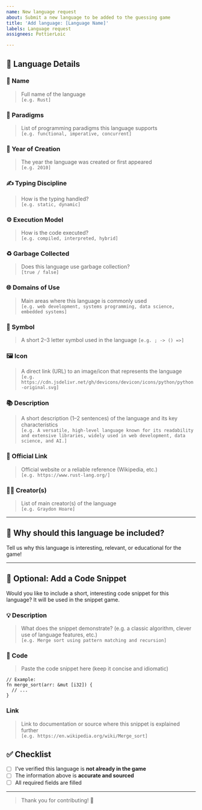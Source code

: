 ```yaml
---
name: New language request
about: Submit a new language to be added to the guessing game
title: 'Add language: [Language Name]'
labels: Language request
assignees: PottierLoic

---
```


## 📌 Language Details

### 🧾 Name
> Full name of the language  
`[e.g. Rust]`

### 🧠 Paradigms
> List of programming paradigms this language supports  
`[e.g. functional, imperative, concurrent]`

### 📆 Year of Creation
> The year the language was created or first appeared  
`[e.g. 2010]`

### ✍️ Typing Discipline
> How is the typing handled?  
`[e.g. static, dynamic]`

### ⚙️ Execution Model
> How is the code executed?  
`[e.g. compiled, interpreted, hybrid]`

### ♻️ Garbage Collected
> Does this language use garbage collection?  
`[true / false]`

### 🌐 Domains of Use
> Main areas where this language is commonly used  
`[e.g. web development, systems programming, data science, embedded systems]`

### 🔣 Symbol
> A short 2–3 letter symbol used in the language
`[e.g. ; -> () =>]`

### 🖼️ Icon
> A direct link (URL) to an image/icon that represents the language  
`[e.g. https://cdn.jsdelivr.net/gh/devicons/devicon/icons/python/python-original.svg]`

### 📚 Description
> A short description (1–2 sentences) of the language and its key characteristics  
`[e.g. A versatile, high-level language known for its readability and extensive libraries, widely used in web development, data science, and AI.]`

### 🔗 Official Link
> Official website or a reliable reference (Wikipedia, etc.)  
`[e.g. https://www.rust-lang.org/]`

### 🧑‍💻 Creator(s)
> List of main creator(s) of the language  
`[e.g. Graydon Hoare]`

---

## 🧠 Why should this language be included?

Tell us why this language is interesting, relevant, or educational for the game!

---

## 🧩 Optional: Add a Code Snippet

Would you like to include a short, interesting code snippet for this language? It will be used in the snippet game.

### 💡 Description
> What does the snippet demonstrate? (e.g. a classic algorithm, clever use of language features, etc.)  
`[e.g. Merge sort using pattern matching and recursion]`

### 🧾 Code
> Paste the code snippet here (keep it concise and idiomatic)  
```[your-language-here]
// Example:
fn merge_sort(arr: &mut [i32]) {
  // ...
}
```

### Link
> Link to documentation or source where this snippet is explained further  
`[e.g. https://en.wikipedia.org/wiki/Merge_sort]`

## ✅ Checklist

- [ ] I’ve verified this language is **not already in the game**
- [ ] The information above is **accurate and sourced**
- [ ] All required fields are filled

---

> Thank you for contributing! 🚀
